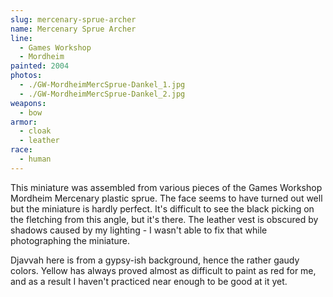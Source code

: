 ```yaml
---
slug: mercenary-sprue-archer
name: Mercenary Sprue Archer
line:
  - Games Workshop
  - Mordheim
painted: 2004
photos:
  - ./GW-MordheimMercSprue-Dankel_1.jpg
  - ./GW-MordheimMercSprue-Dankel_2.jpg
weapons:
  - bow
armor:
  - cloak
  - leather
race:
  - human
---
```


This miniature was assembled from various pieces of the Games Workshop Mordheim Mercenary plastic sprue. The face seems to have turned out well but the miniature is hardly perfect. It's difficult to see the black picking on the fletching from this angle, but it's there. The leather vest is obscured by shadows caused by my lighting - I wasn't able to fix that while photographing the miniature.

Djavvah here is from a gypsy-ish background, hence the rather gaudy colors. Yellow has always proved almost as difficult to paint as red for me, and as a result I haven't practiced near enough to be good at it yet.
